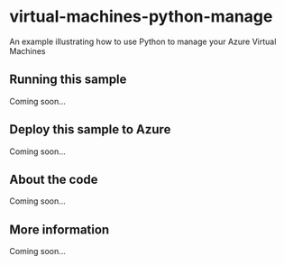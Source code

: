 # virtual-machines-python-manage
An example illustrating how to use Python to manage your Azure Virtual Machines
## Running this sample
Coming soon...
## Deploy this sample to Azure
Coming soon...
## About the code
Coming soon...
## More information
Coming soon...
